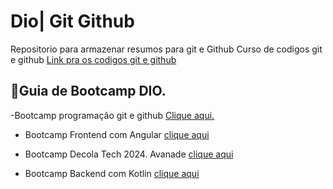 # Dio| Git Github

Repositorio para armazenar resumos para git e Github
Curso de codigos git e github
[Link pra os codigos git e github](https://git-scm.com/docs)

## 📕Guia de Bootcamp DIO.
-Bootcamp programação git e github [Clique aqui.](https://www.dio.me/bootcamp)
- Bootcamp Frontend com Angular [clique aqui](https://www.dio.me/bootcamp/coding-future-banco-pan-desenvolvimento-frontend-com-angular)
- Bootcamp Decola Tech 2024. Avanade [clique aqui](https://www.dio.me/bootcamp/decola-tech-avanade-net-developer)

- Bootcamp Backend com Kotlin [clique aqui](https://www.dio.me/bootcamp/desenvolvimento-backend-com-kotlin)